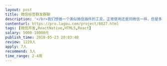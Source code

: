 ```yaml
---                
layout: post       
title: 微信标签群发群聊           
description: '</br>我们想做一个类似微信插件的工具，正常使用还是同微信一样，但是多了一个功能如下：</br></br>1. 可以PC端软件上获取好友的标签或分类；</br>2.可以在PC上给好友分组或打标签；</br>3.可以一键给特定标签的客户群发一条消息。</br>4. 因微信协议可能经常调整，最好提供售后及更新服务。</br>'     
contenturl: https://pro.lagou.com/project/8027.html      
tags: [微信开发,ReactNative,HTML5,React]            
salary: 5000-10000元          
publish_time: 2018-05-23 20:03:48         
review: 1229人                   
apply: 7人                   
recommend: 3人                   
time_range: 2-4周              
---                 
```

